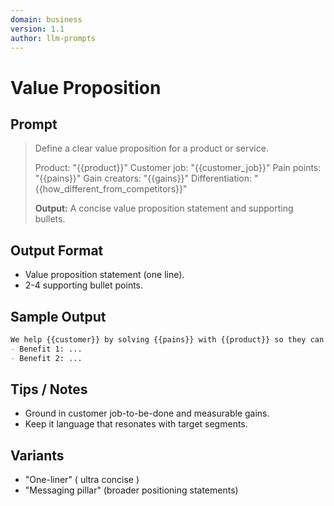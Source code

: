 ```yaml
---
domain: business
version: 1.1
author: llm-prompts
---
```


# Value Proposition

## Prompt
> Define a clear value proposition for a product or service.
>
> Product: "{{product}}"
> Customer job: "{{customer_job}}"
> Pain points: "{{pains}}"
> Gain creators: "{{gains}}"
> Differentiation: "{{how_different_from_competitors}}"
>
> **Output:** A concise value proposition statement and supporting bullets.

## Output Format
- Value proposition statement (one line).
- 2-4 supporting bullet points.

## Sample Output
```markdown
We help {{customer}} by solving {{pains}} with {{product}} so they can {{gains}}.
- Benefit 1: ...
- Benefit 2: ...
```

## Tips / Notes
- Ground in customer job-to-be-done and measurable gains.
- Keep it language that resonates with target segments.

## Variants
- "One-liner" ( ultra concise )
- "Messaging pillar" (broader positioning statements)
